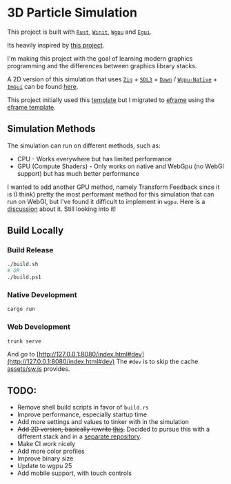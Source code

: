# 3D Particle Simulation
This project is built with [`Rust`](https://www.rust-lang.org/), [`Winit`](https://github.com/rust-windowing/winit), [`Wgpu`](https://github.com/gfx-rs/wgpu) and [`Egui`](https://github.com/emilk/egui).

Its heavily inspired by [this project](https://github.com/Im-Rises/particle-simulator-webgl).

I'm making this project with the goal of learning modern graphics programming and the differences between graphics library stacks.

A 2D version of this simulation that uses [`Zig`](https://ziglang.org/) + [`SDL3`](https://github.com/libsdl-org/SDL) + [`Dawn`](https://github.com/google/dawn) / [`Wgpu-Native`](https://github.com/gfx-rs/wgpu-native) + [`ImGui`](https://github.com/ocornut/imgui) can be found [here](https://github.com/lucascompython/particle-simulation-2d).

This project initially used this [template](https://github.com/kaphula/winit-egui-wgpu-template) but I migrated to [eframe](https://github.com/emilk/egui/tree/master/crates/eframe) using the [eframe template](https://github.com/emilk/eframe_template).


## Simulation Methods
The simulation can run on different methods, such as:
- CPU - Works everywhere but has limited performance
- GPU (Compute Shaders) - Only works on native and WebGpu (no WebGl support) but has much better performance

I wanted to add another GPU method, namely Transform Feedback since it is (I think) pretty the most performant method for this simulation that can run on WebGl, but I've found it difficult to implement in `wgpu`. Here is a [discussion](https://github.com/gfx-rs/wgpu/discussions/7601) about it. Still looking into it!

## Build Locally

### Build Release
```bash
./build.sh
# OR
./build.ps1
```

### Native Development
```bash
cargo run
```

### Web Development
```bash
trunk serve
```
And go to [http://127.0.0.1:8080/index.html#dev](http://127.0.0.1:8080/index.html#dev)
The `#dev` is to skip the cache [assets/sw.js](/assets/sw.js) provides.

## TODO:
- Remove shell build scripts in favor of `build.rs`
- Improve performance, especially startup time
- Add more settings and values to tinker with in the simulation
- ~~Add 2D version, basically rewrite [this](https://github.com/lucascompython/particles).~~ Decided to pursue this with a different stack and in a [separate repository](https://github.com/lucascompython/particle-simulation-2d).
- Make CI work nicely
- Add more color profiles
- Improve binary size
- Update to wgpu 25
- Add mobile support, with touch controls
